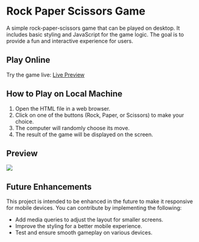 # Rock Paper Scissors Game

A simple rock-paper-scissors game that can be played on desktop. It includes basic styling and JavaScript for the game logic. The goal is to provide a fun and interactive experience for users.

## Play Online

Try the game live: <a href="https://rock-paper-scissor-mukulvjain.netlify.app/">Live Preview</a>

## How to Play on Local Machine

1. Open the HTML file in a web browser.
2. Click on one of the buttons (Rock, Paper, or Scissors) to make your choice.
3. The computer will randomly choose its move.
4. The result of the game will be displayed on the screen.

## Preview


<img src="https://github.com/Mukulvjain1/Rock-paper-scissors-game/assets/148741846/ea04c256-9ada-4d44-a9c3-2445923e19d4">





## Future Enhancements

This project is intended to be enhanced in the future to make it responsive for mobile devices. You can contribute by implementing the following:

- Add media queries to adjust the layout for smaller screens.
- Improve the styling for a better mobile experience.
- Test and ensure smooth gameplay on various devices.
